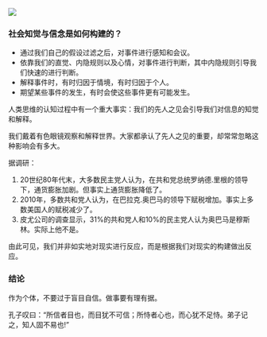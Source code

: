 <!--
author: Justin
head: 
date: 2021-05-30
title: 目不可信，心不足恃
tags: 日记
images: http://pingodata.qiniudn.com/cube2.jpg
category: 日记
status: publish
summary: 偏见会让我们的知觉出现偏差，在我们理解证据和看待现实时，情感都会产生很大影响。
-->

![](http://www.ranjia.online/blog/img/20210530.jpeg)

### 社会知觉与信念是如何构建的？

* 通过我们自己的假设过滤之后，对事件进行感知和会议。
* 依靠我们的直觉、内隐规则以及心情，对事件进行判断，其中内隐规则引导我们快速的进行判断。
* 解释事件时，有时归因于情境，有时归因于个人。
* 期望某些事件的发生，有时会使这些事件更有可能发生。

人类思维的认知过程中有一个重大事实：我们的先人之见会引导我们对信息的知觉和解释。

我们戴着有色眼镜观察和解释世界。大家都承认了先人之见的重要，却常常忽略这种影响会有多大。

据调研：

1. 20世纪80年代末，大多数民主党人认为，在共和党总统罗纳德.里根的领导下，通货膨胀加剧。但事实上通货膨胀降低了。
2. 2010年，多数共和党人认为，在巴拉克.奥巴马的领导下赋税增加。事实上多数美国人的赋税减少了。
3. 皮尤公司的调查显示，31%的共和党人和10%的民主党人认为奥巴马是穆斯林。实际上他不是。

由此可见，我们并非如实地对现实进行反应，而是根据我们对现实的构建做出反应。

### 结论

作为个体，不要过于盲目自信。做事要有理有据。

孔子叹曰：“所信者目也，而目犹不可信；所恃者心也，而心犹不足恃。弟子记之，知人固不易也!”